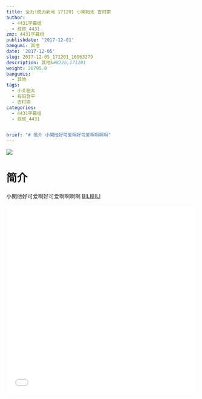 ```yaml
---
title: 全力!脱力新闻 171201 小関裕太 吉村崇
author:
  - 4431字幕组
  - 叔叔_4431
zmz: 4431字幕组
publishdate: '2017-12-01'
bangumi: 其他
date: '2017-12-05'
slug: 2017-12-05_171201_16963279
description: 其他&#8226;171201
weight: 28795.0
bangumis:
  - 其他
tags:
  - 小关裕太
  - 有田哲平
  - 吉村崇
categories:
  - 4431字幕组
  - 叔叔_4431


brief: "# 简介 小関他好可爱啊好可爱啊啊啊啊"
---
```

![](https://i.imgur.com/kJzGPfl.png)
# 简介  
小関他好可爱啊好可爱啊啊啊啊
  [BILIBILI](https://www.bilibili.com/video/av16963279/)

<div class="vcontainer">  <iframe class="video" src="//www.bilibili.com/blackboard/player.html?aid=16963279" width="100%" height="500" frameborder="0" allowfullscreen="allowfullscreen"></iframe></div>
